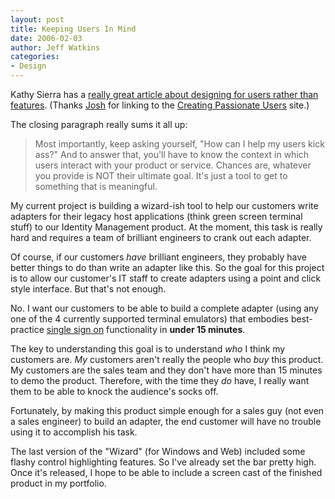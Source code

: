 ```yaml
---
layout: post
title: Keeping Users In Mind
date: 2006-02-03
author: Jeff Watkins
categories:
- Design
---
```


Kathy Sierra has a [really great article about designing for users rather than features](http://headrush.typepad.com/creating_passionate_users/2006/02/its_the_stupid.html). (Thanks [Josh](http://bokardo.com/) for linking to the [Creating Passionate Users](http://headrush.typepad.com/creating_passionate_users/) site.)

The closing paragraph really sums it all up:

> Most importantly, keep asking yourself, "How can I help my users kick ass?" And to answer that, you'll have to know the context in which users interact with your product or service. Chances are, whatever you provide is NOT their ultimate goal. It's just a tool to get to something that is meaningful.

My current project is building a wizard-ish tool to help our customers write adapters for their legacy host applications (think green screen terminal stuff) to our Identity Management product. At the moment, this task is really hard and requires a team of brilliant engineers to crank out each adapter.

Of course, if our customers *have* brilliant engineers, they probably have better things to do than write an adapter like this. So the goal for this project is to allow our customer's IT staff to create adapters using a point and click style interface. But that's not enough.

No. I want our customers to be able to build a complete adapter (using any one of the 4 currently supported terminal emulators) that embodies best-practice [single sign on](http://en.wikipedia.org/wiki/Single_sign-on) functionality in **under 15 minutes**.

The key to understanding this goal is to understand *who* I think my customers are. *My* customers aren't really the people who *buy* this product. My customers are the sales team and they don't have more than 15 minutes to demo the product. Therefore, with the time they *do* have, I really want them to be able to knock the audience's socks off.

Fortunately, by making this product simple enough for a sales guy (not even a sales engineer) to build an adapter, the end customer will have no trouble using it to accomplish his task.

The last version of the "Wizard" (for Windows and Web) included some flashy control highlighting features. So I've already set the bar pretty high. Once it's released, I hope to be able to include a screen cast of the finished product in my portfolio.